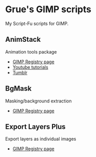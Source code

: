Grue's GIMP scripts
===================

My Script-Fu scripts for GIMP.

AnimStack
---------
Animation tools package

* [GIMP Registry page](http://registry.gimp.org/node/26501)
* [Youtube tutorials](http://www.youtube.com/playlist?list=PLiASt6bCYQNCRlWbGrwyPnmJlwIzMziEq)
* [Tumblr](http://animstack.tumblr.com/)

BgMask
------
Masking/background extraction

* [GIMP Registry page](http://registry.gimp.org/node/27601)

Export Layers Plus
------------------
Export layers as individual images

* [GIMP Registry page](http://registry.gimp.org/node/28038)
